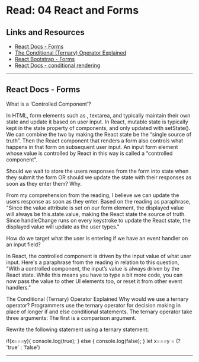 # Read: 04 React and Forms

## Links and Resources

- [React Docs - Forms](https://reactjs.org/docs/forms.html)
- [The Conditional (Ternary) Operator Explained](https://www.youtube.com/watch?v=70GmtV-5Ggo)
- [React Bootstrap - Forms](https://react-bootstrap.github.io/forms/overview/)
- [React Docs - conditional rendering](https://reactjs.org/docs/conditional-rendering.html)

<hr>

## React Docs - Forms

What is a ‘Controlled Component’?

In HTML, form elements such as , textarea, and typically maintain their own state and update it based on user input. In React, mutable state is typically kept in the state property of components, and only updated with setState(). We can combine the two by making the React state be the “single source of truth”. Then the React component that renders a form also controls what happens in that form on subsequent user input. An input form element whose value is controlled by React in this way is called a “controlled component”. 

Should we wait to store the users responses from the form into state when they submit the form OR should we update the state with their responses as soon as they enter them? Why. 

From my comprehension from the reading, I believe we can update the users response as soon as they enter. Based on the reading as paraphrase, "Since the value attribute is set on our form element, the displayed value will always be this.state.value, making the React state the source of truth. Since handleChange runs on every keystroke to update the React state, the displayed value will update as the user types." 

How do we target what the user is entering if we have an event handler on an input field? 

In React, the controlled component is driven by the input value of what user input. Here's a paraphrase from the reading in relation to this question, "With a controlled component, the input’s value is always driven by the React state. While this means you have to type a bit more code, you can now pass the value to other UI elements too, or reset it from other event handlers." 

The Conditional (Ternary) Operator Explained Why would we use a ternary operator? Programmers use the ternary operator for decision making in place of longer if and else conditional statements. The ternary operator take three arguments: The first is a comparison argument. 

Rewrite the following statement using a ternary statement: 

if(x===y){ console.log(true); } else { console.log(false); } let x===y = (? 'true' : 'false')

<hr>